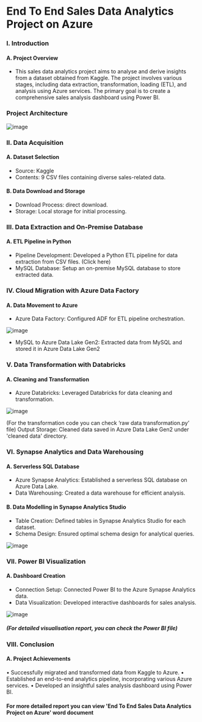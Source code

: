 # End To End Sales Data Analytics Project on Azure

### I. Introduction
#### A. Project Overview
- This sales data analytics project aims to analyse and derive insights from a dataset obtained from Kaggle. The project involves various stages, including data extraction, transformation, loading (ETL), and analysis using Azure services. The primary goal is to create a comprehensive sales analysis dashboard using Power BI.

### Project Architecture

 ![image](https://github.com/Alankbiju3988/Azure-End-to-End-Data-Anlaytics-Project/assets/97218077/5951a35c-5738-4177-b511-e03a30cf4919)


### II. Data Acquisition
#### A. Dataset Selection
- Source: Kaggle
- Contents: 9 CSV files containing diverse sales-related data.
#### B. Data Download and Storage
- Download Process: direct download.
- Storage: Local storage for initial processing.
### III. Data Extraction and On-Premise Database
#### A. ETL Pipeline in Python
- Pipeline Development: Developed a Python ETL pipeline for data extraction from CSV files. (Click here)
- MySQL Database: Setup an on-premise MySQL database to store extracted data.
### IV. Cloud Migration with Azure Data Factory
#### A. Data Movement to Azure
- Azure Data Factory: Configured ADF for ETL pipeline orchestration.

 ![image](https://github.com/Alankbiju3988/Azure-End-to-End-Data-Anlaytics-Project/assets/97218077/5ac7b2bd-ff0a-43ff-8c3b-108e7124cb8f)

- MySQL to Azure Data Lake Gen2: Extracted data from MySQL and stored it in Azure Data Lake Gen2 
### V. Data Transformation with Databricks
#### A. Cleaning and Transformation
- Azure Databricks: Leveraged Databricks for data cleaning and transformation.

![image](https://github.com/Alankbiju3988/Azure-End-to-End-Data-Anlaytics-Project/assets/97218077/5a401533-ebbb-43b0-9d6d-7371bad7a1e0)
 
(For the transformation code you can check ‘raw data transformation.py’ file)
Output Storage: Cleaned data saved in Azure Data Lake Gen2 under 'cleaned data' directory.
### VI. Synapse Analytics and Data Warehousing
#### A. Serverless SQL Database
- Azure Synapse Analytics: Established a serverless SQL database on Azure Data Lake.
- Data Warehousing: Created a data warehouse for efficient analysis.
#### B. Data Modelling in Synapse Analytics Studio
- Table Creation: Defined tables in Synapse Analytics Studio for each dataset.
- Schema Design: Ensured optimal schema design for analytical queries.
 
![image](https://github.com/Alankbiju3988/Azure-End-to-End-Data-Anlaytics-Project/assets/97218077/775c3e83-2989-4eb7-bc69-e166700486b0)


### VII. Power BI Visualization
#### A. Dashboard Creation
- Connection Setup: Connected Power BI to the Azure Synapse Analytics data.
- Data Visualization: Developed interactive dashboards for sales analysis.

![image](https://github.com/Alankbiju3988/Azure-End-to-End-Data-Anlaytics-Project/assets/97218077/534be38d-1da3-469a-93b2-ba06c48f8c37)

 
##### (For detailed visualisation report, you can check the Power BI file)

### VIII. Conclusion
#### A. Project Achievements
•	Successfully migrated and transformed data from Kaggle to Azure.
•	Established an end-to-end analytics pipeline, incorporating various Azure services.
•	Developed an insightful sales analysis dashboard using Power BI.

#### For more detailed report you can view 'End To End Sales Data Analytics Project on Azure' word document
